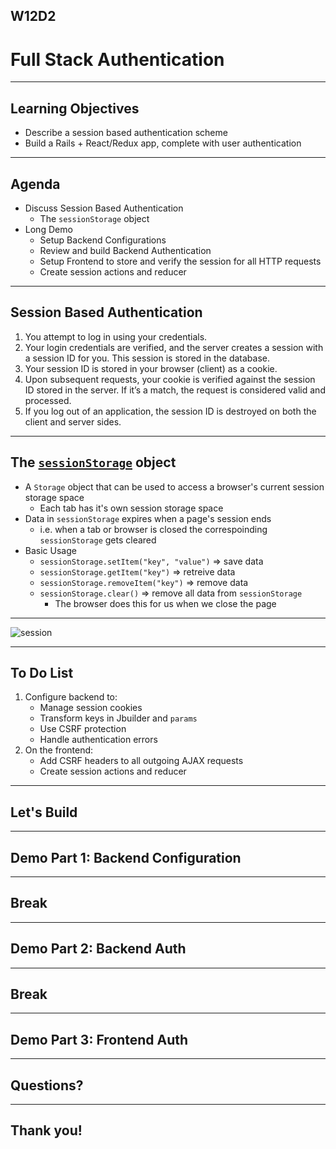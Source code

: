 ## W12D2
# Full Stack Authentication

---

## Learning Objectives

+ Describe a session based authentication scheme
+ Build a Rails + React/Redux app, complete with user authentication

---

## Agenda
- Discuss Session Based Authentication
    - The `sessionStorage` object
- Long Demo
    - Setup Backend Configurations
    - Review and build Backend Authentication
    - Setup Frontend to store and verify the session for all HTTP requests
    - Create session actions and reducer

---

## Session Based Authentication

1. You attempt to log in using your credentials.
2. Your login credentials are verified, and the server creates a session with a session ID for you. This session is stored in the database.
3. Your session ID is stored in your browser (client) as a cookie.
4. Upon subsequent requests, your cookie is verified against the session ID stored in the server. If it’s a match, the request is considered valid and processed.
5. If you log out of an application, the session ID is destroyed on both the client and server sides.

---

## The [`sessionStorage`](https://developer.mozilla.org/en-US/docs/Web/API/Window/sessionStorage) object

- A `Storage` object that can be used to access a browser's current session storage space
	- Each tab has it's own session storage space
- Data in `sessionStorage` expires when a page's session ends
	- i.e. when a tab or browser is closed the correspoinding `sessionStorage` gets cleared
- Basic Usage
	- `sessionStorage.setItem("key", "value")` => save data
	- `sessionStorage.getItem("key")` => retreive data
	- `sessionStorage.removeItem("key")` => remove data
	- `sessionStorage.clear()` => remove all data from `sessionStorage`
		* The browser does this for us when we close the page

---

![session](https://aa-ch-lecture-assets.s3.us-west-1.amazonaws.com/react-redux/fullstack-auth/session_based_authentication.jpeg)

---

## To Do List

1. Configure backend to:
	+ Manage session cookies
	+ Transform keys in Jbuilder and `params`
	+ Use CSRF protection
	+ Handle authentication errors
1. On the frontend:
	+ Add CSRF headers to all outgoing AJAX requests
 	+ Create session actions and reducer

---

## Let's Build

---

## Demo Part 1: Backend Configuration

---

## Break

---

## Demo Part 2: Backend Auth

---

## Break

---

## Demo Part 3: Frontend Auth

---

## Questions?

---

## Thank you!
